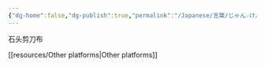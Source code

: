 ```yaml
---
{"dg-home":false,"dg-publish":true,"permalink":"/Japanese/言葉/じゃん☆けん☆ぽん/","dgPassFrontmatter":true}
---
```



石头剪刀布

[[resources/Other platforms\|Other platforms]]
